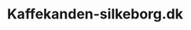 ---
title: 'Kaffekanden-silkeborg.dk'
description: 'Lorem ipsum dolor sit amet'
pubDate: '21 jan 2024'
heroImage: '/project/kaffekanden.jpeg'
isPost: false
colSize: 1
type: "Freelance"
---